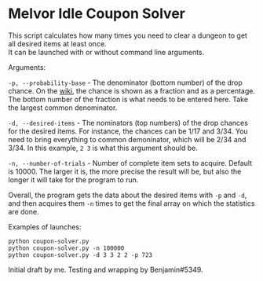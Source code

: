 # Melvor Idle Coupon Solver
This script calculates how many times you need to clear a dungeon to get all desired items at least once.  
It can be launched with or without command line arguments.

Arguments:

`-p, --probability-base` - The denominator (bottom number) of the drop chance. On the [wiki](https://wiki.melvoridle.com/w/Main_Page), the chance is shown as a fraction and as a percentage. The bottom number of the fraction is what needs to be entered here. Take the largest common denominator.

`-d, --desired-items` - The nominators (top numbers) of the drop chances for the desired items. For instance, the chances can be 1/17 and 3/34. You need to bring everything to common demoninator, which will be 2/34 and 3/34. In this example, `2 3` is what this argument should be.

`-n, --number-of-trials` - Number of complete item sets to acquire. Default is 10000. The larger it is, the more precise the result will be, but also the longer it will take for the program to run.

Overall, the program gets the data about the desired items with `-p` and `-d`, and then acquires them `-n` times to get the final array on which the statistics are done.

Examples of launches:
```
python coupon-solver.py
python coupon-solver.py -n 100000
python coupon-solver.py -d 3 3 2 2 -p 723
```

Initial draft by me. Testing and wrapping by Benjamin#5349.

